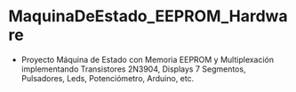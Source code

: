 # MaquinaDeEstado_EEPROM_Hardware
* Proyecto Máquina de Estado con Memoria EEPROM y Multiplexación implementando Transistores 2N3904, Displays 7 Segmentos, Pulsadores, Leds, Potenciómetro, Arduino, etc.

